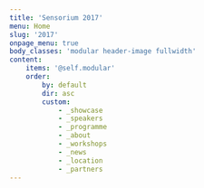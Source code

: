 ```yaml
---
title: 'Sensorium 2017'
menu: Home
slug: '2017'
onpage_menu: true
body_classes: 'modular header-image fullwidth'
content:
    items: '@self.modular'
    order:
        by: default
        dir: asc
        custom:
            - _showcase
            - _speakers
            - _programme
            - _about
            - _workshops
            - _news
            - _location
            - _partners
---
```


